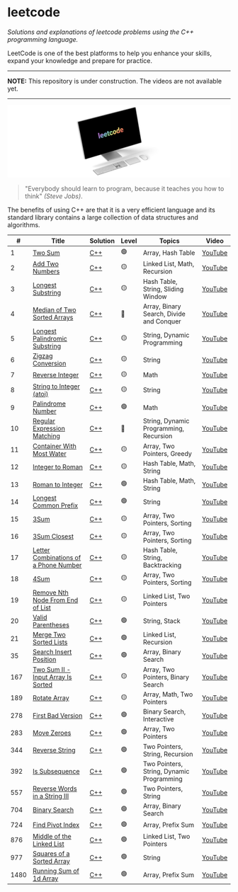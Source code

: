 # leetcode

_Solutions and explanations of leetcode problems using the C++ programming language._

LeetCode is one of the best platforms to help you enhance your skills, expand your knowledge and prepare for practice.

---

**NOTE:**
This repository is under construction. The videos are not available yet.

---

![displayXDR](display.png)

> "Everybody should learn to program, because it teaches you how to think" _(Steve Jobs)_.

The benefits of using C++ are that it is a very efficient language and its standard library contains a large collection of data structures and algorithms.

| #    | Title                                                                                                         | Solution                                               | Level | Topics                                    | Video                           |
| ---- | ------------------------------------------------------------------------------------------------------------- | ------------------------------------------------------ | ----- | ----------------------------------------- | ------------------------------- |
| 1    | [Two Sum](https://leetcode.com/problems/two-sum/)                                                             | [C++](cpp/1-Two-Sum.md)                                | 🟢    | Array, Hash Table                         | [YouTube](https://youtube.com/) |
| 2    | [Add Two Numbers](https://leetcode.com/problems/add-two-numbers/)                                             | [C++](cpp/2-Add-Two-Numbers.md)                        | 🟡    | Linked List, Math, Recursion              | [YouTube](https://youtube.com/) |
| 3    | [Longest Substring](https://leetcode.com/problems/longest-substring-without-repeating-characters/)            | [C++](cpp/3-Longest-Substring.md)                      | 🟡    | Hash Table, String, Sliding Window        | [YouTube](https://youtube.com/) |
| 4    | [Median of Two Sorted Arrays](https://leetcode.com/problems/median-of-two-sorted-arrays/)                     | [C++](cpp/4-Median-of-Two-Sorted-Arrays.md)            | 🔴    | Array, Binary Search, Divide and Conquer  | [YouTube](https://youtube.com/) |
| 5    | [Longest Palindromic Substring](https://leetcode.com/problems/longest-palindromic-substring/)                 | [C++](cpp/5.%20Longest5-Palindromic-Substring.md)      | 🟡    | String, Dynamic Programming               | [YouTube](https://youtube.com/) |
| 6    | [Zigzag Conversion](https://leetcode.com/problems/zigzag-conversion/)                                         | [C++](cpp/6-Zigzag-Conversion.md)                      | 🟡    | String                                    | [YouTube](https://youtube.com/) |
| 7    | [Reverse Integer](https://leetcode.com/problems/reverse-integer/)                                             | [C++](cpp/7-Reverse-Integer.md)                        | 🟡    | Math                                      | [YouTube](https://youtube.com/) |
| 8    | [String to Integer (atoi)](https://leetcode.com/problems/string-to-integer-atoi/)                             | [C++](<cpp/8-String-to-Integer-(atoi).md>)             | 🟡    | String                                    | [YouTube](https://youtube.com/) |
| 9    | [Palindrome Number](https://leetcode.com/problems/palindrome-number/)                                         | [C++](cpp/9-Palindrome-Number.md)                      | 🟢    | Math                                      | [YouTube](https://youtube.com/) |
| 10   | [Regular Expression Matching](https://leetcode.com/problems/regular-expression-matching/)                     | [C++](cpp/10-%20Regular-Expression-Matching.md)        | 🔴    | String, Dynamic Programming, Recursion    | [YouTube](https://youtube.com/) |
| 11   | [Container With Most Water](https://leetcode.com/problems/container-with-most-water/)                         | [C++](cpp/11-Container-With-Most-Water.md)             | 🟡    | Array, Two Pointers, Greedy               | [YouTube](https://youtube.com/) |
| 12   | [Integer to Roman](https://leetcode.com/problems/integer-to-roman/)                                           | [C++](cpp/12-Integer-To-Roman.md)                      | 🟡    | Hash Table, Math, String                  | [YouTube](https://youtube.com/) |
| 13   | [Roman to Integer](https://leetcode.com/problems/roman-to-integer/)                                           | [C++](cpp/13-Roman-To-Integer.md)                      | 🟢    | Hash Table, Math, String                  | [YouTube](https://youtube.com/) |
| 14   | [Longest Common Prefix](https://leetcode.com/problems/longest-common-prefix/)                                 | [C++](cpp/14-Longest-Common-Prefix.md)                 | 🟢    | String                                    | [YouTube](https://youtube.com/) |
| 15   | [3Sum](https://leetcode.com/problems/3sum/submissions/)                                                       | [C++](cpp/15-3Sum.md)                                  | 🟡    | Array, Two Pointers, Sorting              | [YouTube](https://youtube.com/) |
| 16   | [3Sum Closest](https://leetcode.com/problems/3sum-closest/)                                                   | [C++](cpp/16-3Sum-Closest.md)                          | 🟡    | Array, Two Pointers, Sorting              | [YouTube](https://youtube.com/) |
| 17   | [Letter Combinations of a Phone Number](https://leetcode.com/problems/letter-combinations-of-a-phone-number/) | [C++](cpp/17-Letter-Combinations-of-a-Phone-Number.md) | 🟡    | Hash Table, String, Backtracking          | [YouTube](https://youtube.com/) |
| 18   | [4Sum](https://leetcode.com/problems/4sum/)                                                                   | [C++](cpp/18-4Sum.md)                                  | 🟡    | Array, Two Pointers, Sorting              | [YouTube](https://youtube.com/) |
| 19   | [Remove Nth Node From End of List](https://leetcode.com/problems/remove-nth-node-from-end-of-list/)           | [C++](cpp/19-Remove-Nth-Node-From-End-of-List.md)      | 🟡    | Linked List, Two Pointers                 | [YouTube](https://youtube.com/) |
| 20   | [Valid Parentheses](https://leetcode.com/problems/valid-parentheses/)                                         | [C++](cpp/20-Valid-Parentheses.md)                     | 🟢    | String, Stack                             | [YouTube](https://youtube.com/) |
| 21   | [Merge Two Sorted Lists](https://leetcode.com/problems/merge-two-sorted-lists/)                               | [C++](cpp/21-Merge-Two-Sorted-Lists.md)                | 🟢    | Linked List, Recursion                    | [YouTube](https://youtube.com/) |
| 35   | [Search Insert Position](https://leetcode.com/problems/search-insert-position/)                               | [C++](cpp/35-Search-Insert-Position.md)                | 🟢    | Array, Binary Search                      | [YouTube](https://youtube.com/) |
| 167  | [Two Sum II - Input Array Is Sorted](https://leetcode.com/problems/two-sum-ii-input-array-is-sorted/)         | [C++](cpp/167-Two-Sum-II-Input-Array-Is-Sorted.md)     | 🟡    | Array, Two Pointers, Binary Search        | [YouTube](https://youtube.com/) |
| 189  | [Rotate Array](https://leetcode.com/problems/rotate-array/)                                                   | [C++](cpp/189-Rotate-Array.md)                         | 🟡    | Array, Math, Two Pointers                 | [YouTube](https://youtube.com/) |
| 278  | [First Bad Version](https://leetcode.com/problems/first-bad-version/)                                         | [C++](cpp/278-First-Bad-Version.md)                    | 🟢    | Binary Search, Interactive                | [YouTube](https://youtube.com/) |
| 283  | [Move Zeroes](https://leetcode.com/problems/move-zeroes/)                                                     | [C++](cpp/283-Move-Zeroes.md)                          | 🟢    | Array, Two Pointers                       | [YouTube](https://youtube.com/) |
| 344  | [Reverse String](https://leetcode.com/problems/reverse-string/)                                               | [C++](cpp/344-Reverse-String.md)                       | 🟢    | Two Pointers, String, Recursion           | [YouTube](https://youtube.com/) |
| 392  | [Is Subsequence](https://leetcode.com/problems/is-subsequence/)                                               | [C++](cpp/392-Is-Subsequence.md)                       | 🟢    | Two Pointers, String, Dynamic Programming | [YouTube](https://youtube.com/) |
| 557  | [Reverse Words in a String III](https://leetcode.com/problems/reverse-words-in-a-string-iii/)                 | [C++](cpp/557-Reverse-Words-In-A-String-III.md)        | 🟢    | Two Pointers, String                      | [YouTube](https://youtube.com/) |
| 704  | [Binary Search](https://leetcode.com/problems/binary-search/)                                                 | [C++](cpp/704-Binary-Search.md)                        | 🟢    | Array, Binary Search                      | [YouTube](https://youtube.com/) |
| 724  | [Find Pivot Index](https://leetcode.com/problems/find-pivot-index/)                                           | [C++](cpp/724-Find-Pivot-Index.md)                     | 🟢    | Array, Prefix Sum                         | [YouTube](https://youtube.com/) |
| 876  | [Middle of the Linked List](https://leetcode.com/problems/middle-of-the-linked-list/)                         | [C++](cpp/876-Middle-of-the-Linked-List.md)            | 🟢    | Linked List, Two Pointers                 | [YouTube](https://youtube.com/) |
| 977  | [Squares of a Sorted Array](https://leetcode.com/problems/squares-of-a-sorted-array/)                         | [C++](cpp/977-Squares-of-a-Sorted-Array.md)            | 🟢    | String                                    | [YouTube](https://youtube.com/) |
| 1480 | [Running Sum of 1d Array](https://leetcode.com/problems/running-sum-of-1d-array/)                             | [C++](cpp/1480-Running-Sum-of-1d-Array.md)             | 🟢    | Array, Prefix Sum                         | [YouTube](https://youtube.com/) |
